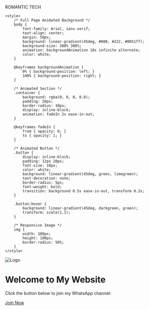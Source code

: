 ROMANTIC TECH
<html lang="en">
<head>
    <meta charset="UTF-8">
    <meta name="viewport" content="width=device-width, initial-scale=1.0">
    <title>Join My WhatsApp Channel</title>
    <link rel="icon" href="favicon.png" type="image/png">
    
    <style>
        /* Full Page Animated Background */
        body {
            font-family: Arial, sans-serif;
            text-align: center;
            margin: 50px;
            background: linear-gradient(45deg, #000, #222, #0051ff);
            background-size: 300% 300%;
            animation: backgroundAnimation 10s infinite alternate;
            color: white;
        }

        @keyframes backgroundAnimation {
            0% { background-position: left; }
            100% { background-position: right; }
        }

        /* Animated Section */
        .container {
            background: rgba(0, 0, 0, 0.8);
            padding: 20px;
            border-radius: 10px;
            display: inline-block;
            animation: fadeIn 2s ease-in-out;
        }

        @keyframes fadeIn {
            from { opacity: 0; }
            to { opacity: 1; }
        }

        /* Animated Button */
        .button {
            display: inline-block;
            padding: 12px 20px;
            font-size: 18px;
            color: white;
            background: linear-gradient(45deg, green, limegreen);
            text-decoration: none;
            border-radius: 5px;
            font-weight: bold;
            transition: background 0.5s ease-in-out, transform 0.2s;
        }

        .button:hover {
            background: linear-gradient(45deg, darkgreen, green);
            transform: scale(1.1);
        }

        /* Responsive Image */
        img {
            width: 100px;
            height: 100px;
            border-radius: 50%;
        }
    </style>
</head>
<body>
    <div class="container">
        <img src="https://via.placeholder.com/100" alt="Logo"> <!-- Use an online image or ensure "logo.png" is in the same folder -->
        <h1>Welcome to My Website</h1>
        <p>Click the button below to join my WhatsApp channel:</p>
        <a href="https://whatsapp.com/channel/0029VaYvyvZ11ulN0pNKHX1u" class="button">Join Now</a>
    </div>
</body>
</html>
